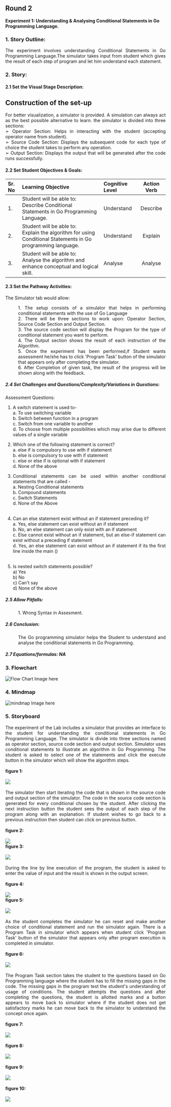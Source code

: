 ## Round 2

<b>Experiment 1:  Understanding & Analysing Conditional Statements in Go Programming Language.</b>

### 1. Story Outline:

<div align="justify"> The experiment involves understanding Conditional Statements in Go Programming Language.The simulator takes input from student which gives the result of each step of program and let him understand each statement. 

### 2. Story:

#### 2.1 Set the Visual Stage Description:
<h2>Construction of the set-up</h2>

For better visualization, a simulator is provided. A simulation can always act as the best possible alternative to learn. the simulator is divided into three sections: <br>
➢	Operator Section: Helps in interacting with the  student (accepting  operator name from student).<br>
➢	Source Code Section: Displays the subsequent code for each type of choice the student takes to perform any operation.<br>
➢	Output Section: Displays the output that will be generated after the code runs successfully.

#### 2.2 Set Student Objectives & Goals:

Sr. No |	Learning Objective	| Cognitive Level | Action Verb
:--|:--|:--|:-:
1.| Student will be able to: <br>Describe Conditional Statements in Go Programming Language. | Understand | Describe
2.| Student will be able to: <br>Explain the algorithm for using Conditional Statements in Go programming language.  | Understand| Explain
3.| Student will be able to: <br>Analyse the algorithm and enhance conceptual and logical skill. | Analyse | Analyse

</b>

#### 2.3 Set the Pathway Activities:

The Simulator tab would allow:<br>
<dd> 1. The setup consists of a simulator that helps in performing conditional statements with the use of Go Language<br>
    2. There will be three sections to work upon: Operator Section, Source Code Section and Output Section.<br>
    3. The source code section will display the Program for the type of conditional statement you want to perform.<br>
    4. The Output section shows the result of each instruction of the Algorithm.<br>
    5. Once the experiment has been performed,if Student wants assessment he/she has to click 'Program Task' button of the simulator that appears only after completing the simulator.<br>
    6. After Completion of given task, the result of the progress will be shown along with the feedback.
</dd>


##### 2.4 Set Challenges and Questions/Complexity/Variations in Questions:

Assessment Questions:<br>

 1. A switch statement is used to-<br>
a.	To use switching variable<br>
b.	Switch between function in a program<br>
c.	Switch from one variable to another<br>
d.  To choose from multiple possibilities which may arise due to different values of a single variable<br>

 2. Which one of the following statement is correct?<br>
a.	else if is compulsory to use with if statement<br>
b.	else is compulsory to use with if statement<br>
c.  else or else if is optional with if statement<br>
d.	None of the above<br>


 3. Conditional statements can be used within another conditional statements that are called -<br>
a.	Nesting Conditional statements<br>
b.	Compound statements<br>
c.	Switch Statements<br>
d.	None of the Above<br><br>
4. Can an else statement exist without an if statement preceding it?<br>
a.	Yes, else statement can exist without an if statement<br>
b.	No, an else statement can only exist with an if statement<br>
c.	Else cannot exist without an if statement, but an else-if statement can exist without a preceding if statement<br>
d.	Yes, an else statement can exist without an if statement if its the first line inside the main ()
<br><br>
5.  Is nested switch statements possible?<br>
a)	Yes<br>
b)	No<br>
c)	Can't say<br>
d)	None of the above<br>

##### 2.5  Allow Pitfalls:

<dd>
    1. Wrong Syntax in Assesment.<br>
</dd>

##### 2.6 Conclusion:
<dd>    The Go programming simulator helps the Student to understand and analyse the conditional statements in Go Programming.
</dd>

##### 2.7 Equations/formulas: NA


### 3. Flowchart
<img src="flowchart/flowchart.png" alt="Flow Chart Image here"/>

### 4. Mindmap
<img src="mindmap/mindmap.png" alt="mindmap Image here"/>
 
### 5. Storyboard 
<div align="justify">The experiment of the Lab includes a simulator that provides an interface to the student for understanding the conditional statements in Go Programming Language. The simulator is divide into three sections named as operator section, source code section and output section. Simulator uses conditional statements to illustrate an algorithm in Go Programming. The student is asked to select one of the statements and click the execute button in the simulator which will show the algorithm steps.
<br>
<br>
<b>figure 1:</b>
<br><br>
<img src="images/figure1.png">
<br>
<br>
<div align="justify">The simulator then start iterating the code that is shown in the source code and output section of the simulator. The code in the source code section is generated for every conditional chosen by the student. After clicking the next instruction button the student sees the output of each step of the program along with an explanation. If student wishes to go back to a previous instruction then student can click on previous button.
 <br>
 <br>
 <b>figure 2:</b>
<br><br>
<img src="images/figure2.png">
<br>
<b>figure 3:</b>
<br><br>
<img src="images/figure3.png">
<br>
<br>
<div align="justify">During the line by line execution of the program, the student is asked to enter the value of input and the result is shown in the output screen.
<br>
<br>
 <b>figure 4:</b>
<br><br>
<img src="images/figure4.png">
<br>
 <b>figure 5:</b>
<br><br>
<img src="images/figure5.png">
<br>
<br>
<div align="justify">As the student completes the simulator he can reset and make another choice of conditional statement and run the simulator again. There is a Program Task in simulator which appears when student click 'Program Task' button of the simulator that appears only after program execution is completed in simulator.
<br>
<br>
<b>figure 6:</b>
<br><br>
<img src="images/figure6.png">
<br>
<br>
<div align="justify">The Program Task section takes the student to the questions based on Go Programming language where the student has to fill the missing gaps in the code. The missing gaps in the program test the student's understanding of usage of conditions. The student attempts the questions and after completing the questions, the student is allotted marks and a button appears to move back to simulator where if the student does not get satisfactory marks he can move back to the simulator to understand the concept once again.
<br>
<br>
<b>figure 7:</b>
<br><br>
<img src="images/figure7.png">
<br>
<br>
 <b>figure 8:</b>
<br><br>
<img src="images/figure8.png">
<br><br>
 <b>figure 9:</b>
<br><br>
<img src="images/figure9.png">
<br><br>
 <b>figure 10:</b>
<br><br>
<img src="images/figure10.png">
<br><br>


